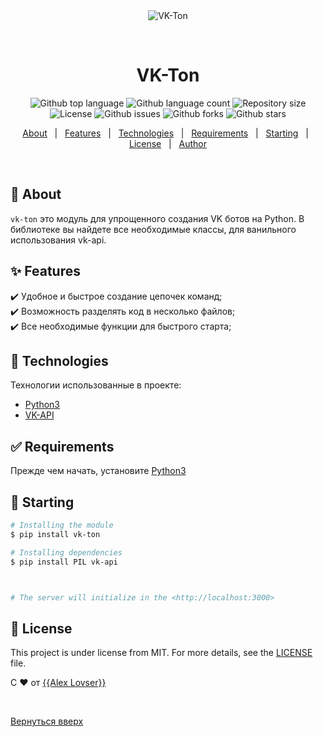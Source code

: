 <div align="center" id="top"> 
  <img src="./.github/app.gif" alt="VK-Ton" />

  &#xa0;

  <!-- <a href="https://vkton.netlify.app">Demo</a> -->
</div>

<h1 align="center">VK-Ton</h1>

<p align="center">
  <img alt="Github top language" src="https://img.shields.io/github/languages/top/{{AlexLovser}}/vk-ton?color=56BEB8">

  <img alt="Github language count" src="https://img.shields.io/github/languages/count/{{AlexLovser}}/vk-ton?color=56BEB8">

  <img alt="Repository size" src="https://img.shields.io/github/repo-size/{{AlexLovser}}/vk-ton?color=56BEB8">

  <img alt="License" src="https://img.shields.io/github/license/{{AlexLovser}}/vk-ton?color=56BEB8">

  <img alt="Github issues" src="https://img.shields.io/github/issues/{{AlexLovser}}/vk-ton?color=56BEB8" />

  <img alt="Github forks" src="https://img.shields.io/github/forks/{{AlexLovser}}/vk-ton?color=56BEB8" />

  <img alt="Github stars" src="https://img.shields.io/github/stars/{{AlexLovser}}/vk-ton?color=56BEB8" />
</p>

<!-- Status -->

<!-- <h4 align="center"> 
	🚧  VK Ton 🚀 Under construction...  🚧
</h4> 

<hr> -->

<p align="center">
  <a href="#dart-about">About</a> &#xa0; | &#xa0; 
  <a href="#sparkles-features">Features</a> &#xa0; | &#xa0;
  <a href="#rocket-technologies">Technologies</a> &#xa0; | &#xa0;
  <a href="#white_check_mark-requirements">Requirements</a> &#xa0; | &#xa0;
  <a href="#checkered_flag-starting">Starting</a> &#xa0; | &#xa0;
  <a href="#memo-license">License</a> &#xa0; | &#xa0;
  <a href="https://github.com/{{AlexLovser}}" target="_blank">Author</a>
</p>

<br>

## :dart: About ##

`vk-ton` это модуль для упрощенного создания VK ботов на Python. В библиотеке вы найдете все необходимые классы, для ванильного использования vk-api.

## :sparkles: Features ##

:heavy_check_mark: Удобное и быстрое создание цепочек команд;\
:heavy_check_mark: Возможность разделять код в несколько файлов;\
:heavy_check_mark: Все необходимые функции для быстрого старта;

## :rocket: Technologies ##

Технологии использованные в проекте:

- [Python3](https://python.org/)
- [VK-API](https://dev.vk.com/ru/reference)


## :white_check_mark: Requirements ##

Прежде чем начать, установите [Python3](https://python.org/)


## :checkered_flag: Starting ##

```bash
# Installing the module
$ pip install vk-ton

# Installing dependencies
$ pip install PIL vk-api



# The server will initialize in the <http://localhost:3000>
```

## :memo: License ##

This project is under license from MIT. For more details, see the [LICENSE](LICENSE.md) file.


С :heart: от <a href="https://github.com/{{AlexLovser}}" target="_blank">{{Alex Lovser}}</a>

&#xa0;

<a href="#top">Вернуться вверх</a>
